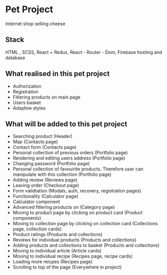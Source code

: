 # Pet Project
Internet shop selling cheese

## Stack
HTML , SCSS, React + Redux, React - Router - Dom, Firebase hosting and database

## What realised in this pet project
- Authorization
- Registration
- Fitlering products on main page
- Users basket
- Adaptive styles

## What will be added to this pet project
- Searching product (Header)
- Map (Contacts page) 
- Contact form (Contacts page)
- Personal collection of previous orders (Portfolio page)
- Rendering and editing users address (Portfolio page)
- Changing password (Portfolio page)
- Personal collection of favouirite products. Therefore user can manipulate with this collection (Portfolio page)
- Adding review (Reviews page)
- Leaving order (Checkout page)
- Form validtation (Modals, auth, recovery, registration pages)
- Functionality (Calculator page)
- Calculator component
- Advanced fitlering products on (Category page)
- Moving to product page by clicking on product card (Product components)
- Moving to collection page by clicking on collection card (Collections page, collection cards)
- Product ratings (Products and collections)
- Reviews for individual products (Products and collections)
- Adding products and collections to basket (Products and collections)
- Moving to individual article (Article cards)
- Moving to individual recipe (Recipes page, recipe cards)
- Loading more reicpes (Recipes page)
- Scrolling to top of the page (Everywhere in project)

